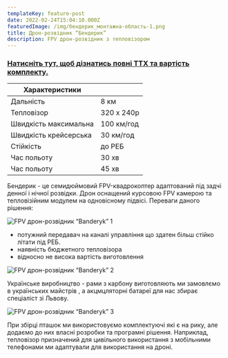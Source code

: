 ```yaml
---
templateKey: feature-post
date: 2022-02-24T15:04:10.000Z
featuredImage: /img/бендерик_монтажна-область-1.png
title: Дрон-розвідник “Бендерик”
description: FPV дрон-розвідник з тепловізором
---
```

### <a href="https://drive.google.com/file/d/1tCYr0b9FZUmlbuvkzMd-4oHIH1c5NAq7/view  ">**Натисніть тут, щоб дізнатись повні ТТХ та вартість комплекту.**</a>

| Характеристики        |            |
| --------------------- | ---------- |
| Дальність             | 8 км       |
| Тепловізор            | 320 х 240p |
| Швидкість максимальна | 100 км/год |
| Швидкість крейсерська | 30 км/год  |
| Стійкість             | до РЕБ     |
| Час польоту           | 30 хв      |
| Час польоту           | 45 хв      |

Бендерик - це семидюймовий FPV-квадрокоптер адаптований під задчі денної і нічної розвідки. Дрон оснащений курсовою FPV камерою та тепловізійним модулем на одновісному підвісі. Переваги даного рішення:

![FPV дрон-розвідник “Banderyk” 1](/img/product_1_2.jpg)

* потужний передавач на каналі управління що здатен більш стійко літати під РЕБ.
* наявність бюджетного тепловізора
* відносно не висока вартість виготовлення

![FPV дрон-розвідник “Banderyk” 2](/img/product_1_3.jpg)

Українське виробництво - рами з карбону виготовляють ми замовлємо в українських майстрів , а акцмцляторні батареї для нас збирає спеціаліст зі Львову.

![FPV дрон-розвідник “Banderyk” 3](/img/img_4204.jpg)

При збірці пташок ми використовуємо комплектуючі які є на рику, але додаємо до них власні розробки та програмні рішення. Наприклад, тепловізор призначений для цивільного використання з мобільними телефонами ми адаптували для використання на дроні.